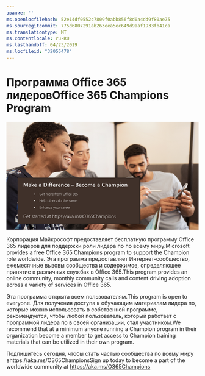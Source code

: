 ```yaml
---
звание: ''
ms.openlocfilehash: 52e14df0552c7809f0abb856f8d0a4dd9f80ae75
ms.sourcegitcommit: 775d6807291ab263eea5ec649d9aaf1933fb41ca
ms.translationtype: MT
ms.contentlocale: ru-RU
ms.lasthandoff: 04/23/2019
ms.locfileid: "32055478"
---
```

# <a name="office-365-champions-program"></a><span data-ttu-id="98beb-102">Программа Office 365 лидеров</span><span class="sxs-lookup"><span data-stu-id="98beb-102">Office 365 Champions Program</span></span> 

![Разница становится лидера по](media/makeadifference.png)

<span data-ttu-id="98beb-104">Корпорация Майкрософт предоставляет бесплатную программу Office 365 лидеров для поддержки роли лидера по по всему миру.</span><span class="sxs-lookup"><span data-stu-id="98beb-104">Microsoft provides a free Office 365 Champions program to support the Champion role worldwide.</span></span>  <span data-ttu-id="98beb-105">Эта программа предоставляет Интернет-сообщество, ежемесячные вызовы сообщества и содержимое, определяющее принятие в различных службах в Office 365.</span><span class="sxs-lookup"><span data-stu-id="98beb-105">This program provides an online community, monthly community calls and content driving adoption across a variety of services in Office 365.</span></span>

<span data-ttu-id="98beb-106">Эта программа открыта всем пользователям.</span><span class="sxs-lookup"><span data-stu-id="98beb-106">This program is open to everyone.</span></span>  <span data-ttu-id="98beb-107">Для получения доступа к обучающим материалам лидера по, которые можно использовать в собственной программе, рекомендуется, чтобы любой пользователь, который работает с программой лидера по в своей организации, стал участником.</span><span class="sxs-lookup"><span data-stu-id="98beb-107">We recommend that at a minimum anyone running a Champion program in their organization become a member to get access to Champion training materials that can be utilized in their own program.</span></span> 

<span data-ttu-id="98beb-108">Подпишитесь сегодня, чтобы стать частью сообщества по всему миру вhttps://aka.ms/O365Champions</span><span class="sxs-lookup"><span data-stu-id="98beb-108">Sign up today to become a part of the worldwide community at https://aka.ms/O365Champions</span></span>  
